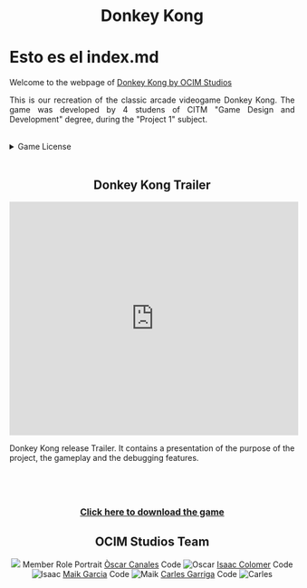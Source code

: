 <h1  align="center" id="donkey-kong">Donkey Kong</h1>

<h1> Esto es el index.md</h1>

<p><p>Welcome to the webpage of <a href="https://github.com/FireAlfa/OCIM-Studios">Donkey Kong by OCIM Studios</a></p>

<p align="justify">This is our recreation of the classic arcade videogame Donkey Kong. The game was developed by 4 studens of CITM "Game Design and Development" degree, during the "Project 1" subject.</p>




<br>
<details>
  <summary>Game License </summary>
  <br><br>
  MIT License
 <br><br>
Copyright (c) [2020] [Òscar Canales Villar, Isaac Colomer Casas, Maik Garcia Alvarez, Carles Garriga de la Mota]
 <br><br>
<p align="justify">Permission is hereby granted, free of charge, to any person obtaining a copy of this software and associated documentation files (the "Software"), to deal in the Software without restriction, including without limitation the rights to use, copy, modify, merge, publish, distribute, sublicense, and/or sell copies of the Software, and to permit persons to whom the Software is furnished to do so, subject to the following conditions:</p>
<p align="justify">The above copyright notice and this permission notice shall be included in all copies or substantial portions of the Software.</p>
<p align="justify">THE SOFTWARE IS PROVIDED "AS IS", WITHOUT WARRANTY OF ANY KIND, EXPRESS OR IMPLIED, INCLUDING BUT NOT LIMITED TO THE WARRANTIES OF MERCHANTABILITY, FITNESS FOR A PARTICULAR PURPOSE AND NONINFRINGEMENT. IN NO EVENT SHALL THE AUTHORS OR COPYRIGHT HOLDERS BE LIABLE FOR ANY CLAIM, DAMAGES OR OTHER LIABILITY, WHETHER IN AN ACTION OF CONTRACT, TORT OR OTHERWISE, ARISING FROM, OUT OF OR IN CONNECTION WITH THE SOFTWARE OR THE USE OR OTHER DEALINGS IN THE SOFTWARE.</p>
  </details>
  
  
  
  <br>
  <h2 align="center" id="donkey-kong-trailer">Donkey Kong Trailer</h2>
  
<iframe width="510" height="412"
src="https://www.youtube.com/watch?v=ScMzIvxBSi4" frameborder="0" allowfullscreen>
</iframe>
<p>Donkey Kong release Trailer. It contains a presentation of the purpose of the project, the gameplay and the debugging features.</p> 

<br><br>


<!--Add Trailer video and release .zip -->

<center>
<h2 align="center"id="donkey-kong-build"Donkey Kong Build"</h2>
<font size="3"><a href="https://github.com/FireAlfa/OCIM-Studios-Donkey-Kong/releases/download/v1.00/Donkey_Kong.zip">Click here to download the game</a></font>
                        
<h2 align="center" id="ocim-studios-team">OCIM Studios Team</h2>
<img src="https://github.com/FireAlfa/OCIM-Studios-Donkey-Kong/tree/master/docs/teamphoto.png>
                         
<table style="width:100%">
  <tr>
    <th>Member</th>
    <th>Role</th> 
    <th>Portrait</th>
  </tr>
  <tr>
    <td> <a href="(https://github.com/Osvak">Òscar Canales</a></td>
    <td>Code</td> 
    <td><img src="https://github.com/FireAlfa/OCIM-Studios-Donkey-Kong/tree/master/docs/OscarPortrait.png" alt="Oscar" class="inline"></td>
  </tr>
    <tr>
    <td> <a href="https://github.com/IsaaColomer">Isaac Colomer</a></td>
    <td>Code</td> 
    <td><img src="https://github.com/FireAlfa/OCIM-Studios-Donkey-Kong/tree/master/docs/IsaacPortrait.png" alt="Isaac" class="inline"></td>
  </tr>
    <tr>
    <td> <a href="https://github.com/maikgarcia">Maik Garcia</a></td>
    <td>Code</td> 
    <td><img src="https://github.com/FireAlfa/OCIM-Studios-Donkey-Kong/tree/master/docs/MaikPortrait.png" alt="Maik" class="inline"></td>
  </tr>
  <tr>
    <td><a href="https://github.com/FireAlfa">Carles Garriga</a></td>
    <td>Code</td> 
    <td><img src="https://github.com/FireAlfa/OCIM-Studios-Donkey-Kong/tree/master/docs/CarlesPortrait.png" alt="Carles" class="inline"></td>
  </tr>
</table>
</center>
